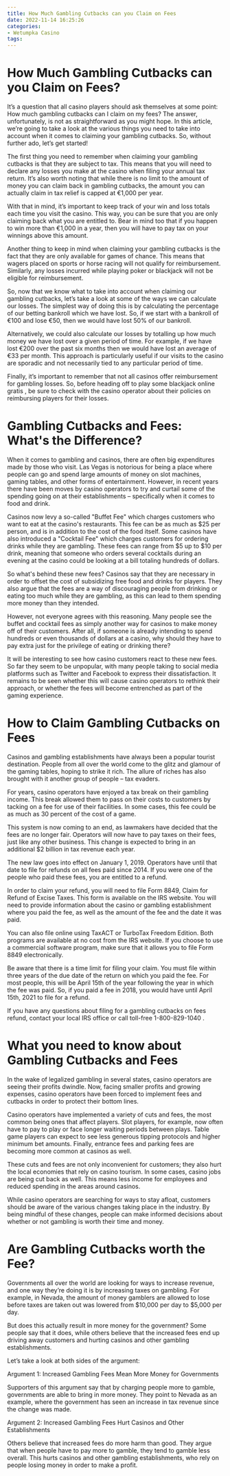 ```yaml
---
title: How Much Gambling Cutbacks can you Claim on Fees
date: 2022-11-14 16:25:26
categories:
- Wetumpka Casino
tags:
---
```



#  How Much Gambling Cutbacks can you Claim on Fees?

It’s a question that all casino players should ask themselves at some point: How much gambling cutbacks can I claim on my fees? The answer, unfortunately, is not as straightforward as you might hope. In this article, we’re going to take a look at the various things you need to take into account when it comes to claiming your gambling cutbacks. So, without further ado, let’s get started!

The first thing you need to remember when claiming your gambling cutbacks is that they are subject to tax. This means that you will need to declare any losses you make at the casino when filing your annual tax return. It’s also worth noting that while there is no limit to the amount of money you can claim back in gambling cutbacks, the amount you can actually claim in tax relief is capped at €1,000 per year.

With that in mind, it’s important to keep track of your win and loss totals each time you visit the casino. This way, you can be sure that you are only claiming back what you are entitled to. Bear in mind too that if you happen to win more than €1,000 in a year, then you will have to pay tax on your winnings above this amount.

Another thing to keep in mind when claiming your gambling cutbacks is the fact that they are only available for games of chance. This means that wagers placed on sports or horse racing will not qualify for reimbursement. Similarly, any losses incurred while playing poker or blackjack will not be eligible for reimbursement.

So, now that we know what to take into account when claiming our gambling cutbacks, let’s take a look at some of the ways we can calculate our losses. The simplest way of doing this is by calculating the percentage of our betting bankroll which we have lost. So, if we start with a bankroll of €100 and lose €50, then we would have lost 50% of our bankroll.

Alternatively, we could also calculate our losses by totalling up how much money we have lost over a given period of time. For example, if we have lost €200 over the past six months then we would have lost an average of €33 per month. This approach is particularly useful if our visits to the casino are sporadic and not necessarily tied to any particular period of time.

Finally, it’s important to remember that not all casinos offer reimbursement for gambling losses. So, before heading off to play some blackjack online gratis , be sure to check with the casino operator about their policies on reimbursing players for their losses.

#  Gambling Cutbacks and Fees: What's the Difference?

When it comes to gambling and casinos, there are often big expenditures made by those who visit. Las Vegas is notorious for being a place where people can go and spend large amounts of money on slot machines, gaming tables, and other forms of entertainment. However, in recent years there have been moves by casino operators to try and curtail some of the spending going on at their establishments – specifically when it comes to food and drink.

Casinos now levy a so-called "Buffet Fee" which charges customers who want to eat at the casino's restaurants. This fee can be as much as $25 per person, and is in addition to the cost of the food itself. Some casinos have also introduced a "Cocktail Fee" which charges customers for ordering drinks while they are gambling. These fees can range from $5 up to $10 per drink, meaning that someone who orders several cocktails during an evening at the casino could be looking at a bill totaling hundreds of dollars.

So what's behind these new fees? Casinos say that they are necessary in order to offset the cost of subsidizing free food and drinks for players. They also argue that the fees are a way of discouraging people from drinking or eating too much while they are gambling, as this can lead to them spending more money than they intended.

However, not everyone agrees with this reasoning. Many people see the buffet and cocktail fees as simply another way for casinos to make money off of their customers. After all, if someone is already intending to spend hundreds or even thousands of dollars at a casino, why should they have to pay extra just for the privilege of eating or drinking there?

It will be interesting to see how casino customers react to these new fees. So far they seem to be unpopular, with many people taking to social media platforms such as Twitter and Facebook to express their dissatisfaction. It remains to be seen whether this will cause casino operators to rethink their approach, or whether the fees will become entrenched as part of the gaming experience.

#  How to Claim Gambling Cutbacks on Fees 

Casinos and gambling establishments have always been a popular tourist destination. People from all over the world come to the glitz and glamour of the gaming tables, hoping to strike it rich. The allure of riches has also brought with it another group of people – tax evaders.

For years, casino operators have enjoyed a tax break on their gambling income. This break allowed them to pass on their costs to customers by tacking on a fee for use of their facilities. In some cases, this fee could be as much as 30 percent of the cost of a game.

This system is now coming to an end, as lawmakers have decided that the fees are no longer fair. Operators will now have to pay taxes on their fees, just like any other business. This change is expected to bring in an additional $2 billion in tax revenue each year.

The new law goes into effect on January 1, 2019. Operators have until that date to file for refunds on all fees paid since 2014. If you were one of the people who paid these fees, you are entitled to a refund.

In order to claim your refund, you will need to file Form 8849, Claim for Refund of Excise Taxes. This form is available on the IRS website. You will need to provide information about the casino or gambling establishment where you paid the fee, as well as the amount of the fee and the date it was paid.

You can also file online using TaxACT or TurboTax Freedom Edition. Both programs are available at no cost from the IRS website. If you choose to use a commercial software program, make sure that it allows you to file Form 8849 electronically.

Be aware that there is a time limit for filing your claim. You must file within three years of the due date of the return on which you paid the fee. For most people, this will be April 15th of the year following the year in which the fee was paid. So, if you paid a fee in 2018, you would have until April 15th, 2021 to file for a refund.

If you have any questions about filing for a gambling cutbacks on fees refund, contact your local IRS office or call toll-free 1-800-829-1040 .

#  What you need to know about Gambling Cutbacks and Fees 

In the wake of legalized gambling in several states, casino operators are seeing their profits dwindle. Now, facing smaller profits and growing expenses, casino operators have been forced to implement fees and cutbacks in order to protect their bottom lines.

Casino operators have implemented a variety of cuts and fees, the most common being ones that affect players. Slot players, for example, now often have to pay to play or face longer waiting periods between plays. Table game players can expect to see less generous tipping protocols and higher minimum bet amounts. Finally, entrance fees and parking fees are becoming more common at casinos as well.

These cuts and fees are not only inconvenient for customers; they also hurt the local economies that rely on casino tourism. In some cases, casino jobs are being cut back as well. This means less income for employees and reduced spending in the areas around casinos.

While casino operators are searching for ways to stay afloat, customers should be aware of the various changes taking place in the industry. By being mindful of these changes, people can make informed decisions about whether or not gambling is worth their time and money.

#  Are Gambling Cutbacks worth the Fee?

Governments all over the world are looking for ways to increase revenue, and one way they’re doing it is by increasing taxes on gambling. For example, in Nevada, the amount of money gamblers are allowed to lose before taxes are taken out was lowered from $10,000 per day to $5,000 per day.

But does this actually result in more money for the government? Some people say that it does, while others believe that the increased fees end up driving away customers and hurting casinos and other gambling establishments.

Let’s take a look at both sides of the argument:

Argument 1: Increased Gambling Fees Mean More Money for Governments

 Supporters of this argument say that by charging people more to gamble, governments are able to bring in more money. They point to Nevada as an example, where the government has seen an increase in tax revenue since the change was made.

Argument 2: Increased Gambling Fees Hurt Casinos and Other Establishments

Others believe that increased fees do more harm than good. They argue that when people have to pay more to gamble, they tend to gamble less overall. This hurts casinos and other gambling establishments, who rely on people losing money in order to make a profit.
